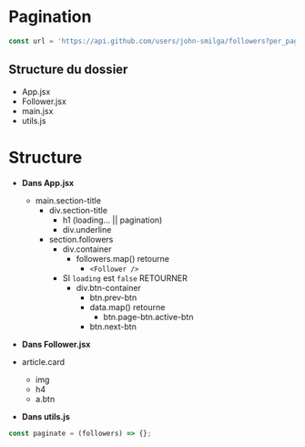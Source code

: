 # Pagination

```js
const url = 'https://api.github.com/users/john-smilga/followers?per_page=100';
```

## Structure du dossier

- App.jsx
- Follower.jsx
- main.jsx
- utils.js

# Structure

- **Dans App.jsx**

  - main.section-title
    - div.section-title
      - h1 (loading... || pagination)
      - div.underline
    - section.followers
      - div.container
        - followers.map() retourne
          - `<Follower />`
      - SI `loading` est `false` RETOURNER
        - div.btn-container
          - btn.prev-btn
          - data.map() retourne
            - btn.page-btn.active-btn
          - btn.next-btn

- **Dans Follower.jsx**

- article.card

  - img
  - h4
  - a.btn

- **Dans utils.js**

```js
const paginate = (followers) => {};
```

